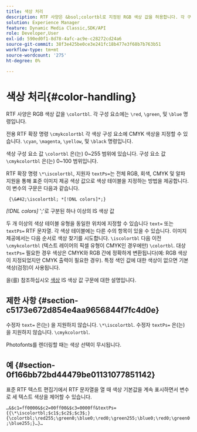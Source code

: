 ```yaml
---
title: 색상 처리
description: RTF 사양은 &bsol;colortbl로 지정된 RGB 색상 값을 허용합니다. 각 구성 요소에는 &bsol;red, &bsol;green 및 &bsol;blue 명령이 별도로 제공됩니다.
solution: Experience Manager
feature: Dynamic Media Classic,SDK/API
role: Developer,User
exl-id: 590ed0f1-8d78-4afc-ac9e-c28272cd24a6
source-git-commit: 38f3e425be0ce3e241fc18b477e3f68b7b763b51
workflow-type: tm+mt
source-wordcount: '275'
ht-degree: 0%

---
```


# 색상 처리{#color-handling}

RTF 사양은 RGB 색상 값을 `\colortbl`. 각 구성 요소에는 `\red`, `\green`, 및 `\blue` 명령입니다.

전용 RTF 확장 명령 `\cmykcolortbl` 각 색상 구성 요소에 CMYK 색상을 지정할 수 있습니다. `\cyan`, `\magenta`, `\yellow`, 및 `\black` 명령입니다.

색상 구성 요소 값 `\colortbl` 은(는) 0~255 범위에 있습니다. 구성 요소 값 `\cmykcolortbl` 은(는) 0~100 범위입니다.

RTF 확장 명령 `\*\iscolortbl`, 지원자 `textPs=`는 전체 RGB, 회색, CMYK 및 알파 지원을 통해 표준 이미지 제공 색상 값으로 색상 테이블을 지정하는 방법을 제공합니다. 이 변수의 구문은 다음과 같습니다.

` {\&#42;\iscolortbl; *[!DNL colors]*;}`

*[!DNL colors]* &#39;;&#39;로 구분된 하나 이상의 IS 색상 값

두 개 이상의 색상 테이블 유형을 동일한 위치에 지정할 수 있습니다 `text=` 또는 `textPs=` RTF 문자열. 각 색상 테이블에는 다른 수의 항목이 있을 수 있습니다. 이미지 제공에서는 다음 순서로 색상 찾기를 시도합니다. `\iscolortbl` 다음 이전 `\cmykcolortbl` (텍스트 레이어의 픽셀 유형이 CMYK인 경우에만) `\colortbl`. 대상 `textPs=` 필요한 경우 색상은 CMYK와 RGB 간에 정확하게 변환됩니다(예: RGB 색상이 지정되었지만 CMYK 출력이 필요한 경우). 특정 색인 값에 대한 색상이 없으면 기본 색상(검정)이 사용됩니다.

을(를) 참조하십시오 [색상](/help/aem-is-ir-api/is-api/http-ref/image-serving-api-ref/c-http-protocol-reference/c-data-types/r-is-http-color.md) IS 색상 값 구문에 대한 설명입니다.

## 제한 사항 {#section-c5173e672d854e4aa9656844f7fc4d0e}

수정자 `text=` 은(는) 을 지원하지 않습니다. `\*\iscolortbl`. 수정자 `textPs=` 은(는) 을 지원하지 않습니다. `\cmykcolortbl`.

Photofonts를 렌더링할 때는 색상 선택이 무시됩니다.

## 예 {#section-0f166bb72bd44479be01131077851142}

표준 RTF 텍스트 편집기에서 RTF 문자열을 열 때 색상 기본값을 계속 표시하면서 변수로 세 텍스트 색상을 제어할 수 있습니다.

`…&$c1=ff0000&$c2=00ff00&$c3=0000ff&textPs={{\*\iscolortbl;$c1$;$c2$;$c3$;}{\colortbl;\red255;\green0;\blue0;\red0;\green255;\blue0;\red0;\green0;\blue255;}…}…`
